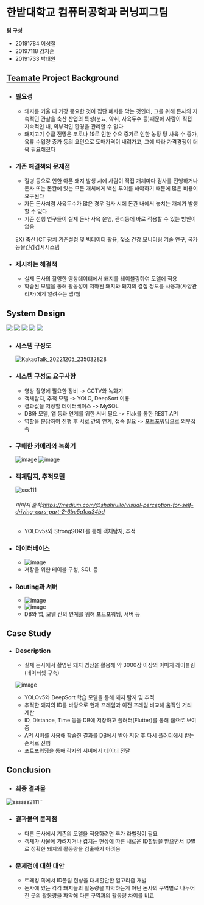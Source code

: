 # 한밭대학교 컴퓨터공학과 러닝피그팀

**팀 구성**
- 20191784 이성철 
- 20197118 강지훈
- 20191733 박태원

## <u>Teamate</u> Project Background
- ### 필요성
  - 돼지를 키울 때 가장 중요한 것이 집단 폐사를 막는 것인데, 그를 위해 돈사의 지속적인 관찰을 축산 산업의 특성(분뇨, 악취, 사육두수 등)때문에 사람이 직접 지속적인 내, 외부적인 환경을 관리할 수 없다
  - 돼지고기 수급 전망은 코로나 19로 인한 수요 증가로 인한 농장 당 사육 수 증가, 육류 수입량 증가 등의 요인으로 도매가격이 내려가고, 그에 따라 가격경쟁이 더욱 필요해졌다

- ### 기존 해결책의 문제점
  - 질병 등으로 인한 아픈 돼지 발생 시에 사람이 직접 개체마다 검사를 진행하거나 돈사 또는 돈칸에 있는 모든 개체에게 백신 투여를 해야하기 때문에 많은 비용이 요구된다
  - 자돈 돈사처럼 사육두수가 많은 경우 검사 시에 돈칸 내에서 놓치는 개체가 발생할 수 있다
  - 기존 선행 연구들이 실제 돈사 사육 운영, 관리등에 바로 적용할 수 있는 방안이 없음
  
  EX) 축산 ICT 장치 기준설정 및 빅데이터 활용, 젖소 건강 모니터링 기술 연구, 국가동물건강감시시스템
  
- ### 제시하는 해결책
  - 실제 돈사의 촬영한 영상데이터에서 돼지를 레이블링하여 모델에 적용
  - 학습된 모델을 통해 활동성이 저하된 돼지와 돼지의 결집 정도를 사용자(사양관리자)에게 알려주는 앱/웹
  
## System Design
  <img src="https://img.shields.io/badge/Python-3776AB?style=flat-square&logo=Python&logoColor=white"/> <img src="https://img.shields.io/badge/Pytorch-EE4C2C?style=flat-square&logo=Pytorch&logoColor=white"/> <img src="https://img.shields.io/badge/Flutter-02569B?style=flat-square&logo=Flutter&logoColor=white"/> <img src="https://img.shields.io/badge/Flask-000000?style=flat-square&logo=Flask&logoColor=white"/> <img src="https://img.shields.io/badge/MySQL-4479A1?style=flat-square&logo=MySQL&logoColor=white"/> 

  - ### 시스템 구성도
    ![KakaoTalk_20221205_235032828](https://user-images.githubusercontent.com/102698011/205670757-59b35e90-f7e7-4275-8a34-ceaed012c9da.png)
  - ### 시스템 구성도 요구사항
    - 영상 촬영에 필요한 장비 -> CCTV와 녹화기
    - 객체탐지, 추적 모델 -> YOLO, DeepSort 이용
    - 결과값을 저장할 데이터베이스 -> MySQL
    - DB와 모델, 앱 등과 연계를 위한 서버 필요 -> Flak를 통한 REST API
    - 역할을 분담하여 진행 후 서로 간의 연계, 접속 필요 -> 포트포워딩으로 외부접속
    
  - ### 구매한 카메라와 녹화기   
    ![image](https://user-images.githubusercontent.com/113576261/206102140-8b87d09a-db8a-484a-9838-ddef945a6241.png)
    ![image](https://user-images.githubusercontent.com/113576261/206110401-74942226-6ce9-404b-a916-d7ab20960905.png)

  - ### 객체탐지, 추적모델
  
    ![ sss111 ](https://user-images.githubusercontent.com/102698011/206099267-9a2f1c5e-adfa-43d6-9e97-5a1e0c62450e.PNG)
     ###### 이미지 출처:<https://medium.com/@shahrullo/visual-perception-for-self-driving-cars-part-2-6be5a1ca34bd>
      - YOLOv5s와 StrongSORT를 통해 객체탐지, 추적
      
  - ### 데이터베이스
    - ![image](https://user-images.githubusercontent.com/113576261/206110995-722c9a93-c58d-4720-85c1-a8af175557b1.png)
    - 저장을 위한 테이블 구성, SQL 등
  
  - ### Routing과 서버
    - ![image](https://user-images.githubusercontent.com/113576261/206110650-b926914c-1e94-44fe-af9e-7a3df46a90f3.png)
    - ![image](https://user-images.githubusercontent.com/113576261/206110628-c28d3e19-8009-4c3b-b3fc-6e64120a5124.png)
    - DB와 앱, 모델 간의 연계를 위해 포트포워딩, 서버 등

    
## Case Study
  - ### Description
  
    - 실제 돈사에서 촬영된 돼지 영상을 활용해 약 3000장 이상의 이미지 레이블링(데이터셋 구축)
    
    ![image](https://user-images.githubusercontent.com/66303929/206100652-ae54633b-0069-4b17-8966-0f661cd4bc67.png)

    - YOLOv5와 DeepSort 학습 모델을 통해 돼지 탐지 및 추적
    - 추적한 돼지의 ID를 바탕으로 현재 프레임과 이전 프레임 비교해 움직인 거리 계산
    - ID, Distance, Time 등을 DB에 저장하고 플러터(Flutter)를 통해 웹으로 보여줌
    - API 서버를 사용해 학습한 결과를 DB에서 받아 저장 후 다시 플러터에서 받는 순서로 진행
    - 포트포워딩을 통해 각자의 서버에서 데이터 전달
    
## Conclusion
  - ### 최종 결과물
  ![ssssss2111``](https://user-images.githubusercontent.com/102698011/205670279-c93ad452-94ea-4941-b2d5-866da4b4e432.PNG)

  
  
  - ### 결과물의 문제점
    - 다른 돈사에서 기존의 모델을 적용하려면 추가 라벨링이 필요
    - 객체가 사물에 가려지거나 겹치는 현상에 따른 새로운 ID할당을 받으면서 ID별로 정확한 돼지의 활동량을 검출하기 어려움
 
  - ### 문제점에 대한 대안
    - 트래킹 쪽에서 ID풀림 현상을 대체할만한 알고리즘 개발
    - 돈사에 있는 각각 돼지들의 활동량을 파악하는게 아닌 돈사의 구역별로 나누어진 곳의 활동량을 파악해 다른 구역과의 활동량 차이를 비교
